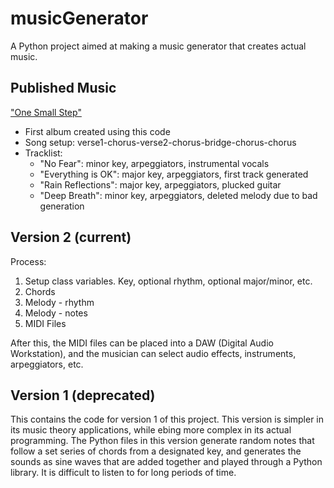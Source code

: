 # musicGenerator
A Python project aimed at making a music generator that creates actual music.

## Published Music

["One Small Step"](https://distrokid.com/hyperfollow/huntergallant/one-small-step)
- First album created using this code
- Song setup: verse1-chorus-verse2-chorus-bridge-chorus-chorus
- Tracklist:
	- "No Fear": minor key, arpeggiators, instrumental vocals
	- "Everything is OK": major key, arpeggiators, first track generated
	- "Rain Reflections": major key, arpeggiators, plucked guitar
	- "Deep Breath": minor key, arpeggiators, deleted melody due to bad generation


## Version 2 (current)
Process:
1. Setup class variables. Key, optional rhythm, optional major/minor, etc.
2. Chords
3. Melody - rhythm
4. Melody - notes
5. MIDI Files

After this, the MIDI files can be placed into a DAW (Digital Audio Workstation), and the musician can select audio effects, instruments, arpeggiators, etc. 

## Version 1 (deprecated)
This contains the code for version 1 of this project. This version is simpler in its music theory applications, while ebing more complex in its actual programming. The Python files in this version generate random notes that follow a set series of chords from a designated key, and generates the sounds as sine waves that are added together and played through a Python library. It is difficult to listen to for long periods of time.
